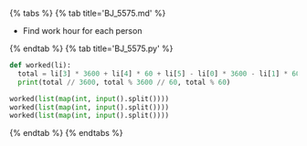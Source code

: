 {% tabs %}
{% tab title='BJ_5575.md' %}

* Find work hour for each person

{% endtab %}
{% tab title='BJ_5575.py' %}

```py
def worked(li):
  total = li[3] * 3600 + li[4] * 60 + li[5] - li[0] * 3600 - li[1] * 60 - li[2]
  print(total // 3600, total % 3600 // 60, total % 60)

worked(list(map(int, input().split())))
worked(list(map(int, input().split())))
worked(list(map(int, input().split())))
```

{% endtab %}
{% endtabs %}